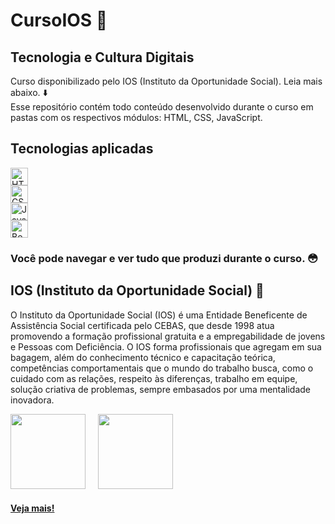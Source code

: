 # CursoIOS 💜

## Tecnologia e Cultura Digitais

Curso disponibilizado pelo IOS (Instituto da Oportunidade Social). Leia mais abaixo. ⬇️<br>
Esse repositório contém todo conteúdo desenvolvido durante o curso em pastas com os respectivos módulos: HTML, CSS, JavaScript.

## Tecnologias aplicadas

<a href="https://developer.mozilla.org/pt-BR/docs/Web/HTML">
  <img src="https://guilhermefdsilva.github.io/read-db-myPortfolio/sticks/stick-html.svg" alt="HTML" height="28px">
</a>
<br>
<a href="https://developer.mozilla.org/pt-BR/docs/Web/CSS">
  <img src="https://guilhermefdsilva.github.io/read-db-myPortfolio/sticks/stick-css.svg" alt="CSS" height="28px">
</a>
<br>
<a href="https://developer.mozilla.org/en-US/docs/Web/JavaScript">
  <img src="https://guilhermefdsilva.github.io/read-db-myPortfolio/sticks/stick-javascript.svg" alt="JavaScript" height="28px">
</a>
<br>
<a href="https://getbootstrap.com.br/docs/4.1/getting-started/introduction/">
  <img src="https://guilhermefdsilva.github.io/read-db-myPortfolio/sticks/stick-bootstrap.svg" alt="Bootstrap" height="28px">
</a>

### Você pode navegar e ver tudo que produzi durante o curso. 😳

## IOS (Instituto da Oportunidade Social) 💜

O Instituto da Oportunidade Social (IOS) é uma Entidade Beneficente de Assistência Social certificada pelo CEBAS, que desde 1998 atua promovendo a formação profissional gratuita e a empregabilidade de jovens e Pessoas com Deficiência.
O IOS forma profissionais que agregam em sua bagagem, além do conhecimento técnico e capacitação teórica, competências comportamentais que o mundo do trabalho busca, como o cuidado com as relações, respeito às diferenças, trabalho em equipe, solução criativa de problemas, sempre embasados por uma mentalidade inovadora.

<a href="https://ios.org.br/"><img src="https://ios.org.br/wp-content/uploads/2021/01/logo-istituto-oportunidade-social.svg" width="120px"></a> &nbsp; &nbsp;
<a href="https://www.totvs.com/"><img src="https://www.totvs.com/wp-content/uploads/2019/09/logo.png" width="120px"></a>

#### [Veja mais!](https://ios.org.br/)
